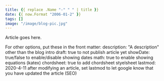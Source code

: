```yaml
---
title: {{ replace .Name "-" " " | title }}
date: {{ now.Format "2006-01-2" }}
tags: []
image: "/image/blog-pic.jpg"
---
```


Article goes here.

For other options, put these in the front matter:
description:            "A description" other than the blog intro
draft: true             to not publish article yet
showDate: true/false    to enable/disable showing dates
math: true              to enable showing equations (katex)
chordsheet: true        to add chordsheet styelsheet
lastmod: 2020-4-11      after modifying an article, set lastmod to let google know
that you have updated the article (SEO)

